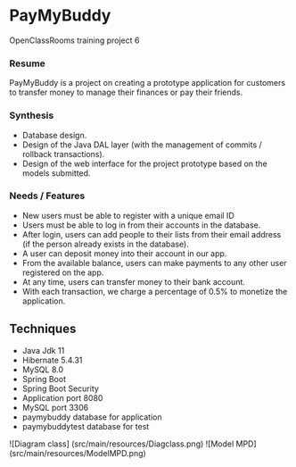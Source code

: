 # PayMyBuddy
OpenClassRooms training project 6 

### Resume
PayMyBuddy is a project on creating a prototype application for customers to transfer money to manage their finances or pay their friends.

### Synthesis
- Database design.
- Design of the Java DAL layer (with the management of commits / rollback transactions).
- Design of the web interface for the project prototype based on the models submitted.

### Needs / Features
- New users must be able to register with a unique email ID
- Users must be able to log in from their accounts in the database.
- After login, users can add people to their lists from their email address (if the person already exists in the database).
- A user can deposit money into their account in our app.
- From the available balance, users can make payments to any other user registered on the app.
- At any time, users can transfer money to their bank account.
- With each transaction, we charge a percentage of 0.5% to monetize the application.

## Techniques
- Java Jdk 11
- Hibernate 5.4.31
- MySQL 8.0
- Spring Boot
- Spring Boot Security
- Application port 8080
- MySQL port 3306
- paymybuddy database for application
- paymybuddytest database for test

![Diagram class] (src/main/resources/Diagclass.png)
![Model MPD] (src/main/resources/ModelMPD.png)
